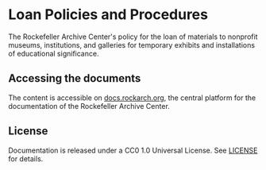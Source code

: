 # Loan Policies and Procedures

The Rockefeller Archive Center's policy for the loan of materials to nonprofit museums, institutions, and galleries for temporary exhibits and installations of educational significance.

## Accessing the documents

The content is accessible on [docs.rockarch.org](docs.rockarch.org), the central platform for the documentation of the Rockefeller Archive Center.

## License
Documentation is released under a CC0 1.0 Universal License. See [LICENSE](LICENSE.md) for details.
